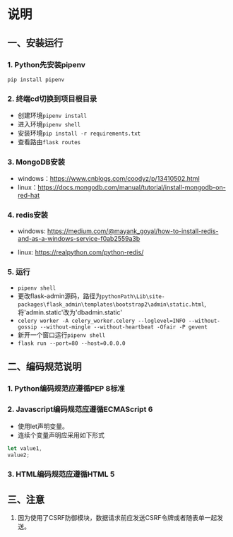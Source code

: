 # 说明

## 一、安装运行

### 1. Python先安装pipenv

`pip install pipenv`

### 2. 终端cd切换到项目根目录
  
- 创建环境`pipenv install`
- 进入环境`pipenv shell`
- 安装环境`pip install -r requirements.txt`
- 查看路由`flask routes`
  
### 3. MongoDB安装

- windows：<https://www.cnblogs.com/coodyz/p/13410502.html>
- linux：<https://docs.mongodb.com/manual/tutorial/install-mongodb-on-red-hat>

### 4. redis安装

- windows: <https://medium.com/@mayank_goyal/how-to-install-redis-and-as-a-windows-service-f0ab2559a3b>

- linux: <https://realpython.com/python-redis/>

### 5. 运行

- `pipenv shell`
- 更改flask-admin源码，路径为`pythonPath\Lib\site-packages\flask_admin\templates\bootstrap2\admin\static.html`, 将'admin.static'改为'dbadmin.static'
- ```celery worker -A celery_worker.celery --loglevel=INFO --without-gossip --without-mingle --without-heartbeat -Ofair -P gevent```
- 新开一个窗口运行`pipenv shell`
- `flask run --port=80 --host=0.0.0.0`

## 二、编码规范说明

### 1. Python编码规范应遵循PEP 8标准

### 2. Javascript编码规范应遵循ECMAScript 6
  
- 使用let声明变量。
- 连续个变量声明应采用如下形式
  
```js
let value1,
value2;
```

### 3. HTML编码规范应遵循HTML 5

## 三、注意

1. 因为使用了CSRF防御模块，数据请求前应发送CSRF令牌或者随表单一起发送。
